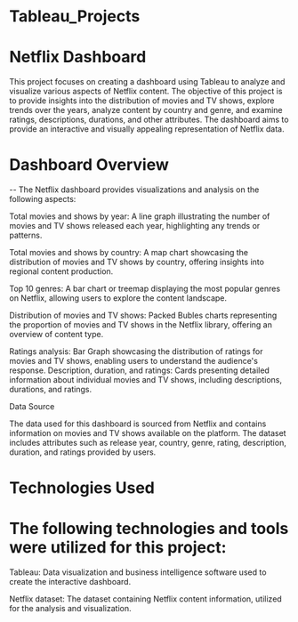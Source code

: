 # Tableau_Projects
# Netflix Dashboard

This project focuses on creating a dashboard using Tableau to analyze and visualize various aspects of Netflix content. The objective of this project is to provide insights into the distribution of movies and TV shows, explore trends over the years, analyze content by country and genre, and examine ratings, descriptions, durations, and other attributes. The dashboard aims to provide an interactive and visually appealing representation of Netflix data.

# Dashboard Overview

-- The Netflix dashboard provides visualizations and analysis on the following aspects:

Total movies and shows by year: A line graph illustrating the number of movies and TV shows released each year, highlighting any trends or patterns.

Total movies and shows by country: A map chart showcasing the distribution of movies and TV shows by country, offering insights into regional content production.

Top 10 genres: A bar chart or treemap displaying the most popular genres on Netflix, allowing users to explore the content landscape.

Distribution of movies and TV shows: Packed Bubles charts representing the proportion of movies and TV shows in the Netflix library, offering an overview of content type.

Ratings analysis: Bar Graph showcasing the distribution of ratings for movies and TV shows, enabling users to understand the audience's response. Description, duration, and ratings: Cards presenting detailed information about individual movies and TV shows, including descriptions, durations, and ratings.

Data Source

The data used for this dashboard is sourced from Netflix and contains information on movies and TV shows available on the platform. The dataset includes attributes such as release year, country, genre, rating, description, duration, and ratings provided by users.

# Technologies Used

# The following technologies and tools were utilized for this project:

Tableau: Data visualization and business intelligence software used to create the interactive dashboard.

Netflix dataset: The dataset containing Netflix content information, utilized for the analysis and visualization.

